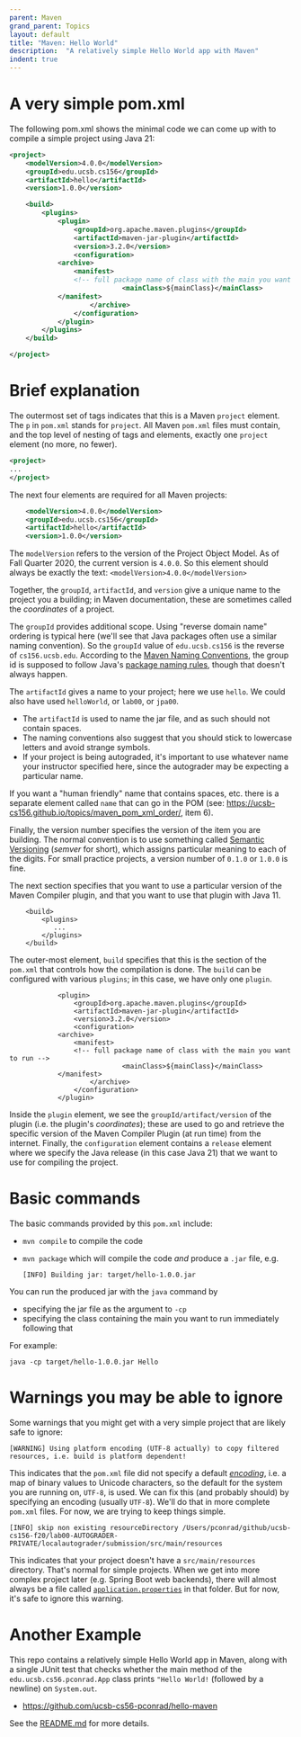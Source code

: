 ```yaml
---
parent: Maven
grand_parent: Topics
layout: default
title: "Maven: Hello World"
description:  "A relatively simple Hello World app with Maven"
indent: true
---
```


# A very simple pom.xml

The following pom.xml shows the minimal code we can come up with to compile a simple project using Java 21:


```xml
<project>
    <modelVersion>4.0.0</modelVersion>
    <groupId>edu.ucsb.cs156</groupId>
    <artifactId>hello</artifactId>
    <version>1.0.0</version>

    <build>
        <plugins>
            <plugin>
                <groupId>org.apache.maven.plugins</groupId>
                <artifactId>maven-jar-plugin</artifactId>
                <version>3.2.0</version>
                <configuration>
		    <archive>
		        <manifest>
			    <!-- full package name of class with the main you want to run -->
                            <mainClass>${mainClass}</mainClass>
			</manifest>
                    </archive>
                </configuration>
            </plugin>
        </plugins>
    </build>

</project>
```

# Brief explanation

The outermost set of tags indicates that this is a Maven `project` element.  The `p` in `pom.xml` stands for `project`.  All Maven `pom.xml` files must contain, and the top level of nesting of tags and elements, exactly one `project` element (no more, no fewer).

```xml
<project>
...
</project>
```

The next four elements are required for all Maven projects:

```xml
    <modelVersion>4.0.0</modelVersion>
    <groupId>edu.ucsb.cs156</groupId>
    <artifactId>hello</artifactId>
    <version>1.0.0</version>
```

The `modelVersion` refers to the version of the Project Object Model.  As of Fall Quarter 2020, the current version is `4.0.0`.  So this element should always be exactly the text: `<modelVersion>4.0.0</modelVersion>`


Together, the `groupId`, `artifactId`, and `version` give a unique name to the project you a building; in Maven documentation, these are sometimes called the *coordinates* of a project.    

The `groupId` provides additional scope.  Using "reverse domain name" ordering is typical here (we'll see that Java packages often use a similar naming convention).    So the `groupId` value of `edu.ucsb.cs156` is the reverse of `cs156.ucsb.edu`.   According to the [Maven Naming Conventions](https://maven.apache.org/guides/mini/guide-naming-conventions.html), the group id is supposed to follow Java's [package naming rules](https://docs.oracle.com/javase/tutorial/java/package/namingpkgs.html), though that doesn't always happen.

The `artifactId` gives a name to your project; here we use `hello`.  We could also have used `helloWorld`, or `lab00`, or `jpa00`.   
* The `artifactId` is used to name the jar file, and as such should not contain spaces.  
* The naming conventions also suggest that you should stick to lowercase letters and avoid strange symbols.
* If your project is being autograded, it's important to use whatever name your instructor specified here, since the autograder may be expecting a particular name. 

If you want a "human friendly" name that contains spaces, etc. there is a separate element called `name` that can go in the POM (see: <https://ucsb-cs156.github.io/topics/maven_pom_xml_order/>, item 6).

Finally, the version number specifies the version of the item you are building.  The normal convention is to use something called [Semantic Versioning](https://ucsb-cs56.github.io/topics/semantic_versioning/) (*semver* for short), which assigns particular meaning to each of the digits.  For small practice projects, a version number of `0.1.0` or `1.0.0` is fine.

The next section specifies that you want to use a particular version of the Maven Compiler plugin, and that you want to use that plugin with Java 11.  

```
    <build>
        <plugins>
           ...
        </plugins>
    </build>
```

The outer-most element, `build` specifies that this is the section of the `pom.xml` that controls how the compilation is done.   The `build` can be configured with various `plugins`; in this case, we have only one `plugin`.    

```
            <plugin>
                <groupId>org.apache.maven.plugins</groupId>
                <artifactId>maven-jar-plugin</artifactId>
                <version>3.2.0</version>
                <configuration>
		    <archive>
		        <manifest>
			    <!-- full package name of class with the main you want to run -->
                            <mainClass>${mainClass}</mainClass>
			</manifest>
                    </archive>
                </configuration>
            </plugin>
```

Inside the `plugin` element, we see the `groupId/artifact/version` of the plugin (i.e. the plugin's *coordinates*); these are used to go and retrieve the specific version of the Maven Compiler Plugin (at run time) from the internet.  Finally, the `configuration` element contains a `release` element where we specify the Java release (in this case Java 21) that we want to use for compiling the project.

# Basic commands

The basic commands provided by this `pom.xml` include:

* `mvn compile` to compile the code
* `mvn package` which will compile the code *and* produce a `.jar` file, e.g.

   ```
   [INFO] Building jar: target/hello-1.0.0.jar
   ```
You can run the produced jar with the `java` command by
* specifying the jar file as the argument to `-cp` 
* specifying the class containing the main you want to run immediately following that

For example:

```
java -cp target/hello-1.0.0.jar Hello
```


# Warnings you may be able to ignore

Some warnings that you might get with a very simple project that are likely safe to ignore:

```
[WARNING] Using platform encoding (UTF-8 actually) to copy filtered resources, i.e. build is platform dependent!
```

This indicates that the `pom.xml` file did not specify a default [*encoding*](https://www.w3.org/International/questions/qa-what-is-encoding), i.e. a map of binary values to Unicode characters, so the default for the system you are running on, `UTF-8`, is used.  We can fix this (and probably should) by specifying an encoding (usually `UTF-8`).  We'll do that in more complete `pom.xml` files.  For now, we are trying to keep things simple.


```
[INFO] skip non existing resourceDirectory /Users/pconrad/github/ucsb-cs156-f20/lab00-AUTOGRADER-PRIVATE/localautograder/submission/src/main/resources
```

This indicates that your project doesn't have a `src/main/resources` directory.  That's normal for simple projects.  When we get into more complex project later (e.g. Spring Boot web backends), there will almost always be a file called [`application.properties`](https://www.tutorialspoint.com/spring_boot/spring_boot_application_properties.htm) in that folder.   But for now, it's safe to ignore this warning.


# Another Example

This repo contains a relatively simple Hello World app in Maven, along with a single JUnit test that checks whether
the main method of the `edu.ucsb.cs56.pconrad.App` class prints `"Hello World!` (followed by a newline) on `System.out`.

* <https://github.com/ucsb-cs56-pconrad/hello-maven>

See the [README.md](https://github.com/ucsb-cs56-pconrad/hello-maven/blob/master/README.md) for more details.




